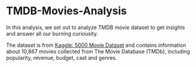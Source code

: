 # TMDB-Movies-Analysis
In this analysis, we set out to analyze TMDB movie dataset to get insights and answer all our burning curiousity. 

The dataset is from [Kaggle: 5000 Movie Dataset](https://www.kaggle.com/tmdb/tmdb-movie-metadata) and contains information about 10,867 movies collected from The Movie Database (TMDb), including popularity, revenue, budget, cast and genres. 
